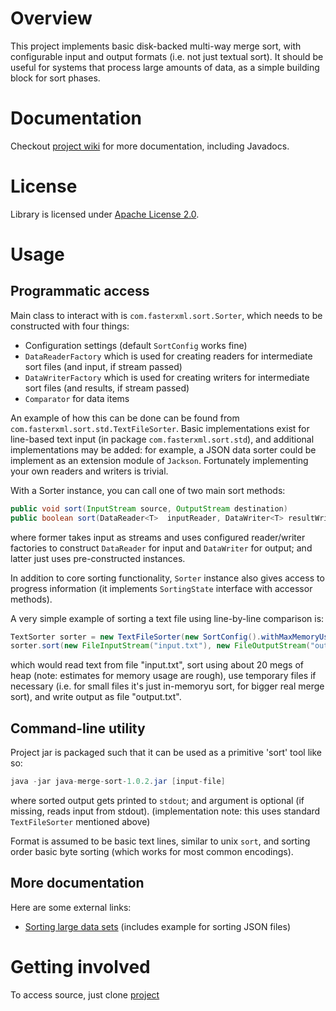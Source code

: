 # Overview

This project implements basic disk-backed multi-way merge sort, with configurable input and output formats (i.e. not just textual sort).
It should be useful for systems that process large amounts of data, as a simple building block for sort phases.

# Documentation 

Checkout [project wiki](https://github.com/cowtowncoder/java-merge-sort/wiki) for more documentation, including Javadocs.

# License

Library is licensed under [Apache License 2.0](http://www.apache.org/licenses/LICENSE-2.0.txt).

# Usage

## Programmatic access

Main class to interact with is `com.fasterxml.sort.Sorter`, which needs to be constructed with four things:

* Configuration settings (default `SortConfig` works fine)
* `DataReaderFactory` which is used for creating readers for intermediate sort files (and input, if stream passed)
* `DataWriterFactory` which is used for creating writers for intermediate sort files (and results, if stream passed)
* `Comparator` for data items

An example of how this can be done can be found from `com.fasterxml.sort.std.TextFileSorter`.
Basic implementations exist for line-based text input (in package `com.fasterxml.sort.std`), and additional implementations may be added: for example, a JSON data sorter could be implement as an extension module of `Jackson`.
Fortunately implementing your own readers and writers is trivial.

With a Sorter instance, you can call one of two main sort methods:

```java
public void sort(InputStream source, OutputStream destination)
public boolean sort(DataReader<T>  inputReader, DataWriter<T> resultWriter)
```

where former takes input as streams and uses configured reader/writer factories to construct `DataReader` for input and `DataWriter` for output; and latter just uses pre-constructed instances.

In addition to core sorting functionality, `Sorter` instance also gives access to progress information (it implements `SortingState` interface with accessor methods).

A very simple example of sorting a text file using line-by-line comparison is:

```java
TextSorter sorter = new TextFileSorter(new SortConfig().withMaxMemoryUsage(20 * 1000 * 1000));
sorter.sort(new FileInputStream("input.txt"), new FileOutputStream("output.txt"));
```

which would read text from file "input.txt", sort using about 20 megs of heap (note: estimates for memory usage are rough), use temporary files if necessary (i.e. for small files it's just in-memoryu sort, for bigger real merge sort), and write output as file "output.txt".

## Command-line utility

Project jar is packaged such that it can be used as a primitive 'sort' tool like so:

```java
java -jar java-merge-sort-1.0.2.jar [input-file]
```

where sorted output gets printed to `stdout`; and argument is optional (if missing, reads input from stdout).
(implementation note: this uses standard `TextFileSorter` mentioned above)

Format is assumed to be basic text lines, similar to unix `sort`, and sorting order basic byte sorting (which works for most common encodings).

## More documentation

Here are some external links:

* [Sorting large data sets](http://www.cowtowncoder.com/blog/archives/2011/12/entry_465.html) (includes example for sorting JSON files)

# Getting involved

To access source, just clone [project](https://github.com/cowtowncoder/java-merge-sort)

